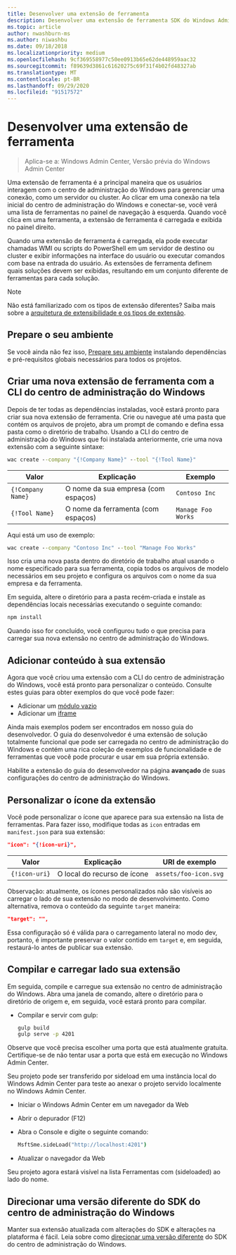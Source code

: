 ```yaml
---
title: Desenvolver uma extensão de ferramenta
description: Desenvolver uma extensão de ferramenta SDK do Windows Admin Center (projeto Honolulu)
ms.topic: article
author: nwashburn-ms
ms.author: niwashbu
ms.date: 09/18/2018
ms.localizationpriority: medium
ms.openlocfilehash: 9cf369558977c50ee0913b65e62de448959aac32
ms.sourcegitcommit: f89639d3861c61620275c69f31f4b02fd48327ab
ms.translationtype: MT
ms.contentlocale: pt-BR
ms.lasthandoff: 09/29/2020
ms.locfileid: "91517572"
---
```

# <a name="develop-a-tool-extension"></a>Desenvolver uma extensão de ferramenta

>Aplica-se a: Windows Admin Center, Versão prévia do Windows Admin Center

Uma extensão de ferramenta é a principal maneira que os usuários interagem com o centro de administração do Windows para gerenciar uma conexão, como um servidor ou cluster. Ao clicar em uma conexão na tela inicial do centro de administração do Windows e conectar-se, você verá uma lista de ferramentas no painel de navegação à esquerda. Quando você clica em uma ferramenta, a extensão de ferramenta é carregada e exibida no painel direito.

Quando uma extensão de ferramenta é carregada, ela pode executar chamadas WMI ou scripts do PowerShell em um servidor de destino ou cluster e exibir informações na interface do usuário ou executar comandos com base na entrada do usuário. As extensões de ferramenta definem quais soluções devem ser exibidas, resultando em um conjunto diferente de ferramentas para cada solução.

> [!NOTE]
> Não está familiarizado com os tipos de extensão diferentes? Saiba mais sobre a [arquitetura de extensibilidade e os tipos de extensão](understand-extensions.md).

## <a name="prepare-your-environment"></a>Prepare o seu ambiente

Se você ainda não fez isso, [Prepare seu ambiente](prepare-development-environment.md) instalando dependências e pré-requisitos globais necessários para todos os projetos.

## <a name="create-a-new-tool-extension-with-the-windows-admin-center-cli"></a>Criar uma nova extensão de ferramenta com a CLI do centro de administração do Windows ##

Depois de ter todas as dependências instaladas, você estará pronto para criar sua nova extensão de ferramenta.  Crie ou navegue até uma pasta que contém os arquivos de projeto, abra um prompt de comando e defina essa pasta como o diretório de trabalho.  Usando a CLI do centro de administração do Windows que foi instalada anteriormente, crie uma nova extensão com a seguinte sintaxe:

``` cmd
wac create --company "{!Company Name}" --tool "{!Tool Name}"
```

| Valor | Explicação | Exemplo |
| ----- | ----------- | ------- |
| ```{!Company Name}``` | O nome da sua empresa (com espaços) | ```Contoso Inc``` |
| ```{!Tool Name}``` | O nome da ferramenta (com espaços) | ```Manage Foo Works``` |

Aqui está um uso de exemplo:

``` cmd
wac create --company "Contoso Inc" --tool "Manage Foo Works"
```

Isso cria uma nova pasta dentro do diretório de trabalho atual usando o nome especificado para sua ferramenta, copia todos os arquivos de modelo necessários em seu projeto e configura os arquivos com o nome da sua empresa e da ferramenta.

Em seguida, altere o diretório para a pasta recém-criada e instale as dependências locais necessárias executando o seguinte comando:

``` cmd
npm install
```

Quando isso for concluído, você configurou tudo o que precisa para carregar sua nova extensão no centro de administração do Windows.

## <a name="add-content-to-your-extension"></a>Adicionar conteúdo à sua extensão

Agora que você criou uma extensão com a CLI do centro de administração do Windows, você está pronto para personalizar o conteúdo.  Consulte estes guias para obter exemplos do que você pode fazer:

- Adicionar um [módulo vazio](guides/add-module.md)
- Adicionar um [iframe](guides/add-iframe.md)

Ainda mais exemplos podem ser encontrados em nosso guia do desenvolvedor. O guia do desenvolvedor é uma extensão de solução totalmente funcional que pode ser carregada no centro de administração do Windows e contém uma rica coleção de exemplos de funcionalidade e de ferramentas que você pode procurar e usar em sua própria extensão. 

Habilite a extensão do guia do desenvolvedor na página **avançado** de suas configurações do centro de administração do Windows. 

## <a name="customize-your-extensions-icon"></a>Personalizar o ícone da extensão

Você pode personalizar o ícone que aparece para sua extensão na lista de ferramentas.  Para fazer isso, modifique todas as ```icon``` entradas em ```manifest.json``` para sua extensão:

``` json
"icon": "{!icon-uri}",
```

| Valor | Explicação | URI de exemplo |
| ----- | ----------- | ------- |
| ```{!icon-uri}``` | O local do recurso de ícone | ```assets/foo-icon.svg``` |

Observação: atualmente, os ícones personalizados não são visíveis ao carregar o lado de sua extensão no modo de desenvolvimento.  Como alternativa, remova o conteúdo da seguinte ```target``` maneira:

``` json
"target": "",
```

Essa configuração só é válida para o carregamento lateral no modo dev, portanto, é importante preservar o valor contido em ```target``` e, em seguida, restaurá-lo antes de publicar sua extensão.

## <a name="build-and-side-load-your-extension"></a>Compilar e carregar lado sua extensão

Em seguida, compile e carregue sua extensão no centro de administração do Windows.  Abra uma janela de comando, altere o diretório para o diretório de origem e, em seguida, você estará pronto para compilar.

* Compilar e servir com gulp:

    ``` cmd
    gulp build
    gulp serve -p 4201
    ```

Observe que você precisa escolher uma porta que está atualmente gratuita. Certifique-se de não tentar usar a porta que está em execução no Windows Admin Center.

Seu projeto pode ser transferido por sideload em uma instância local do Windows Admin Center para teste ao anexar o projeto servido localmente no Windows Admin Center.

* Iniciar o Windows Admin Center em um navegador da Web
* Abrir o depurador (F12)
* Abra o Console e digite o seguinte comando:

    ``` cmd
    MsftSme.sideLoad("http://localhost:4201")
    ```

*   Atualizar o navegador da Web

Seu projeto agora estará visível na lista Ferramentas com (sideloaded) ao lado do nome.

## <a name="target-a-different-version-of-the-windows-admin-center-sdk"></a>Direcionar uma versão diferente do SDK do centro de administração do Windows

Manter sua extensão atualizada com alterações do SDK e alterações na plataforma é fácil.  Leia sobre como [direcionar uma versão diferente](target-sdk-version.md) do SDK do centro de administração do Windows.